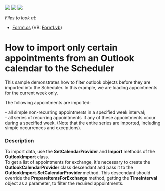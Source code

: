 <!-- default badges list -->
![](https://img.shields.io/endpoint?url=https://codecentral.devexpress.com/api/v1/VersionRange/128635401/10.2.3%2B)
[![](https://img.shields.io/badge/Open_in_DevExpress_Support_Center-FF7200?style=flat-square&logo=DevExpress&logoColor=white)](https://supportcenter.devexpress.com/ticket/details/E2498)
[![](https://img.shields.io/badge/📖_How_to_use_DevExpress_Examples-e9f6fc?style=flat-square)](https://docs.devexpress.com/GeneralInformation/403183)
<!-- default badges end -->
<!-- default file list -->
*Files to look at*:

* [Form1.cs](./CS/Form1.cs) (VB: [Form1.vb](./VB/Form1.vb))
<!-- default file list end -->
# How to import only certain appointments from an Outlook calendar to the Scheduler


<p>This sample demonstrates how to filter outlook objects before they are imported into the Scheduler. In this example, we are loading appointments for the current week only. </p><p>The following appointments are imported:</p><p>- all simple non-recurring appointments in a specified week interval;<br />
- all series of recurring appointments, if any of these appointments occur during a specified week. (Note that the entire series are imported, including simple occurrences and exceptions).</p>


<h3>Description</h3>

<p>To import data, use the <strong>SetCalendarProvider</strong> and <strong>Import</strong> methods of the <strong>OutlookImport</strong> class.<br />
To get a list of appointments for exchange, it&#39;s necessary to create the <strong>OutlookCalendarProvider</strong> class descendant and pass it to the<strong> OutlookImport.SetCalendarProvider</strong> method. This descendant should override the <strong>PrepareItemsForExchange</strong> method, getting the <strong>TimeInterval</strong> object as a parameter, to filter the required appointments.</p>

<br/>


